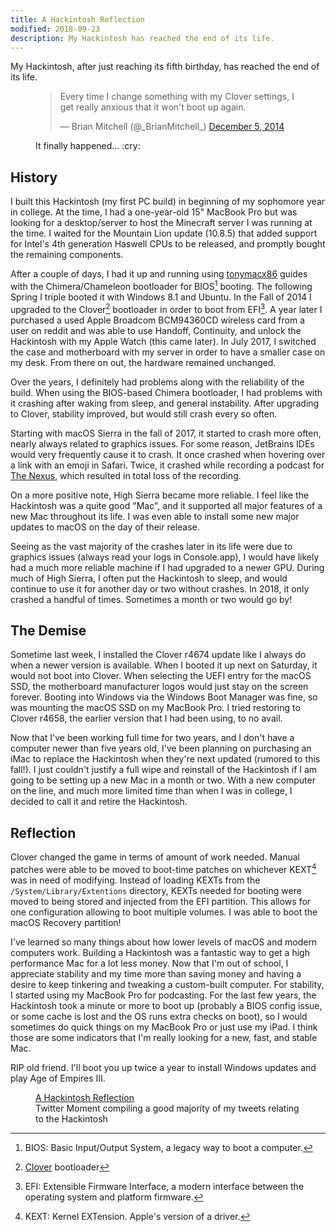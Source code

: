 ```yaml
---
title: A Hackintosh Reflection
modified: 2018-09-23
description: My Hackintosh has reached the end of its life.
---
```


My Hackintosh, after just reaching its fifth birthday, has reached the end of its life.

<figure>
    <blockquote class="twitter-tweet" data-dnt="true"><p lang="en" dir="ltr">Every time I change something with my
    Clover settings, I get really anxious that it won&#39;t boot up again.</p>&mdash; Brian Mitchell (@_BrianMitchell_)
    <a href="https://twitter.com/_BrianMitchell_/status/540778586957807617?ref_src=twsrc%5Etfw">December 5, 2014</a>
    </blockquote> <script async src="https://platform.twitter.com/widgets.js" charset="utf-8"></script>
    <figcaption>It finally happened... :cry:</figcaption>
</figure>

## History

I built this Hackintosh (my first PC build) in beginning of my sophomore year in college. At the time, I had a
one-year-old 15" MacBook Pro but was looking for a desktop/server to host the Minecraft server I was running at the
time. I waited for the Mountain Lion update (10.8.5) that added support for Intel's 4th generation Haswell CPUs to be
released, and promptly bought the remaining components.

After a couple of days, I had it up and running using [tonymacx86](https://www.tonymacx86.com) guides with the
Chimera/Chameleon bootloader for BIOS[^bios] booting. The following Spring I triple booted it with Windows 8.1 and
Ubuntu. In the Fall of 2014 I upgraded to the Clover[^clover] bootloader in order to boot from EFI[^efi]. A year later I
purchased a used Apple Broadcom BCM94360CD wireless card from a user on reddit and was able to use Handoff, Continuity,
and unlock the Hackintosh with my Apple Watch (this came later). In July 2017, I switched the case and
motherboard with my server in order to have a smaller case on my desk. From there on out, the hardware remained
unchanged.

Over the years, I definitely had problems along with the reliability of the build. When using the BIOS-based
Chimera bootloader, I had problems with it crashing after waking from sleep, and general instability. After upgrading
to Clover, stability improved, but would still crash every so often.

Starting with macOS Sierra in the fall of 2017, it started to crash more often, nearly always related to graphics
issues. For some reason, JetBrains IDEs would very frequently cause it to crash. It once crashed when hovering over a
link with an emoji in Safari. Twice, it crashed while recording a podcast for [The Nexus](https://thenexus.tv), which
resulted in total loss of the recording.

On a more positive note, High Sierra became more reliable. I feel like the Hackintosh was a quite good "Mac", and it
supported all major features of a new Mac throughout its life. I was even able to install some new major updates to macOS on the day of their release.

Seeing as the vast majority of the crashes later in its life were due to graphics issues (always read your logs in
Console.app), I would have likely had a much more reliable machine if I had upgraded to a newer GPU. During much of
High Sierra, I often put the Hackintosh to sleep, and would continue to use it for another day or two without crashes.
In 2018, it only crashed a handful of times. Sometimes a month or two would go by!

## The Demise

Sometime last week, I installed the Clover r4674 update like I always do when a newer version is available. When I
booted it up next on Saturday, it would not boot into Clover. When selecting the UEFI entry for the macOS SSD, the
motherboard manufacturer logos would just stay on the screen forever. Booting into Windows via the Windows Boot Manager
was fine, so was mounting the macOS SSD on my MacBook Pro. I tried restoring to Clover r4658, the earlier version that
I had been using, to no avail.

Now that I've been working full time for two years, and I don't have a computer newer than five years old, I've been
planning on purchasing an iMac to replace the Hackintosh when they're next updated (rumored to this fall!). I just
couldn't justify a full wipe and reinstall of the Hackintosh if I am going to be setting up a new Mac in a month or two.
With a new computer on the line, and much more limited time than when I was in college, I decided to call it and
retire the Hackintosh.

## Reflection

Clover changed the game in terms of amount of work needed. Manual patches were able to be moved to boot-time patches
on whichever KEXT[^kext] was in need of modifying. Instead of loading KEXTs from the `/System/Library/Extentions`
directory, KEXTs needed for booting were moved to being stored and injected from the EFI partition. This allows for
one configuration allowing to boot multiple volumes. I was able to boot the macOS Recovery partition!

I've learned so many things about how lower levels of macOS and modern computers work. Building a Hackintosh was a
fantastic way to get a high performance Mac for a lot less money. Now that I'm out of school, I appreciate stability
and my time more than saving money and having a desire to keep tinkering and tweaking a custom-built computer. For
stability, I started using my MacBook Pro for podcasting. For the last few years, the Hackintosh took a minute or more
to boot up (probably a BIOS config issue, or some cache is lost and the OS runs extra checks on boot), so I would
sometimes do quick things on my MacBook Pro or just use my iPad. I think those are some indicators that I'm really
looking for a new, fast, and stable Mac.

RIP old friend. I'll boot you up twice a year to install Windows updates and play Age of Empires III.

<figure style="max-width: 650px;">
    <a class="twitter-moment" data-dnt="true" href="https://twitter.com/i/moments/1043749921088663552?ref_src=twsrc%5Etfw">
    A Hackintosh Reflection</a> <script async src="https://platform.twitter.com/widgets.js" charset="utf-8"></script>
    <figcaption>Twitter Moment compiling a good majority of my tweets relating to the Hackintosh</figcaption>
</figure>

[^bios]: BIOS: Basic Input/Output System, a legacy way to boot a computer.
[^efi]: EFI: Extensible Firmware Interface, a modern interface between the operating system and platform firmware.
[^clover]: [Clover](https://clover-wiki.zetam.org/) bootloader
[^kext]: KEXT: Kernel EXTension. Apple's version of a driver.
